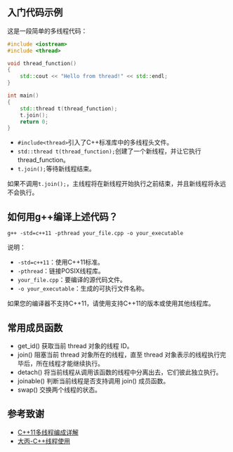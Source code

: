 
## 入门代码示例
这是一段简单的多线程代码：
```cpp
#include <iostream>
#include <thread>

void thread_function()
{
    std::cout << "Hello from thread!" << std::endl;
}

int main()
{
    std::thread t(thread_function);
    t.join();
    return 0;
}
```
- `#include<thread>`引入了C++标准库中的多线程头文件。
- `std::thread t(thread_function);`创建了一个新线程，并让它执行thread_function。
- `t.join();`等待新线程结束。

如果不调用`t.join();`，主线程将在新线程开始执行之前结束，并且新线程将永远不会执行。

## 如何用g++编译上述代码？
```shell
g++ -std=c++11 -pthread your_file.cpp -o your_executable
```
说明：
- `-std=c++11`：使用C++11标准。
- `-pthread`：链接POSIX线程库。
- `your_file.cpp`：要编译的源代码文件。
- `-o your_executable`：生成的可执行文件名称。

如果您的编译器不支持C++11，请使用支持C++11的版本或使用其他线程库。

## 常用成员函数
- get_id()	获取当前 thread 对象的线程 ID。
- join()	阻塞当前 thread 对象所在的线程，直至 thread 对象表示的线程执行完毕后，所在线程才能继续执行。
- detach()	将当前线程从调用该函数的线程中分离出去，它们彼此独立执行。
- joinable()	判断当前线程是否支持调用 join() 成员函数。
- swap()	交换两个线程的状态。


## 参考致谢
- [C++11多线程编成详解](http://c.biancheng.net/view/8638.html#:~:text=%E7%BA%BF%E7%A8%8B%E7%9A%84%E5%88%9B%E5%BB%BA%E5%92%8C%E4%BD%BF%E7%94%A8%20C%2B%2B11%20%E6%A0%87%E5%87%86%E4%B8%AD%EF%BC%8C%20%3Cthread%3E%20%E5%A4%B4%E6%96%87%E4%BB%B6%E6%8F%90%E4%BE%9B%E4%BA%86%20thread%20%E7%B1%BB%EF%BC%88%E4%BD%8D%E4%BA%8E%20std,%E8%A1%A8%E7%A4%BA%E7%BA%BF%E7%A8%8B%E8%A6%81%E6%89%A7%E8%A1%8C%E7%9A%84%E5%87%BD%E6%95%B0%EF%BC%8Cargs%20%E8%A1%A8%E7%A4%BA%E5%90%91%20Fn%20%E4%BC%A0%E9%80%92%E7%9A%84%E5%A4%9A%E4%B8%AA%E5%8F%82%E6%95%B0%EF%BC%8C%E6%AD%A4%E6%9E%84%E9%80%A0%E5%87%BD%E6%95%B0%E6%94%AF%E6%8C%81%E6%B3%9B%E5%9E%8B%20template%20%3Cclass%20Fn%2C%20class)
- [大丙-C++线程使用](https://subingwen.cn/cpp/thread/)